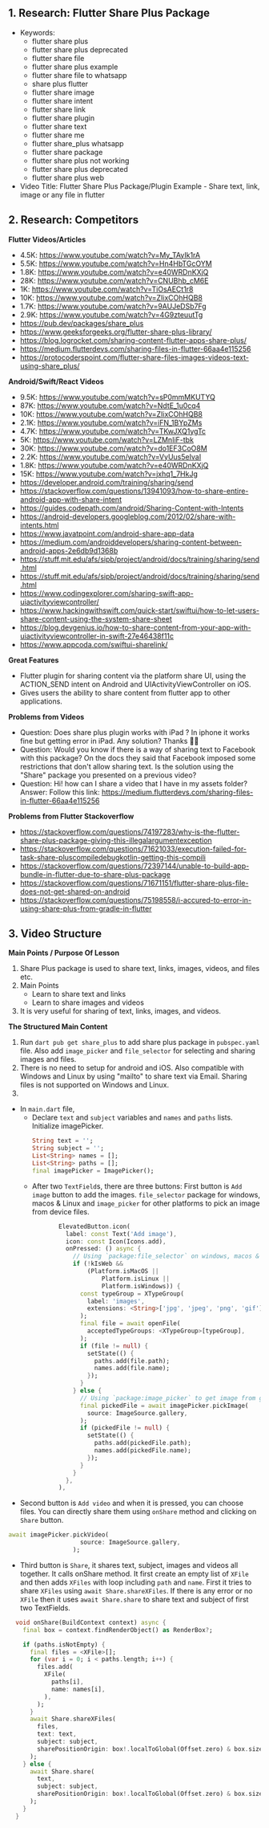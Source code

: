 ## 1. Research: Flutter Share Plus Package

- Keywords:
    - flutter share plus
    - flutter share plus deprecated
    - flutter share file
    - flutter share plus example
    - flutter share file to whatsapp
    - share plus flutter
    - flutter share image
    - flutter share intent
    - flutter share link
    - flutter share plugin
    - flutter share text
    - flutter share me
    - flutter share_plus whatsapp
    - flutter share package
    - flutter share plus not working
    - flutter share plus deprecated
    - flutter share plus web
- Video Title: Flutter Share Plus Package/Plugin Example - Share text, link, image or any file in flutter


## 2. Research: Competitors

**Flutter Videos/Articles**

- 4.5K: https://www.youtube.com/watch?v=My_TAyIk1rA
- 5.5K: https://www.youtube.com/watch?v=Hn4HbTGcOYM
- 1.8K: https://www.youtube.com/watch?v=e40WRDnKXjQ
- 28K: https://www.youtube.com/watch?v=CNUBhb_cM6E
- 1K: https://www.youtube.com/watch?v=TiOsAECt1r8
- 10K: https://www.youtube.com/watch?v=ZIixCOhHQB8
- 1.7K: https://www.youtube.com/watch?v=9AUJeDSb7Fg
- 2.9K: https://www.youtube.com/watch?v=4G9zteuutTg
- https://pub.dev/packages/share_plus
- https://www.geeksforgeeks.org/flutter-share-plus-library/
- https://blog.logrocket.com/sharing-content-flutter-apps-share-plus/
- https://medium.flutterdevs.com/sharing-files-in-flutter-66aa4e115256
- https://protocoderspoint.com/flutter-share-files-images-videos-text-using-share_plus/

**Android/Swift/React Videos**

- 9.5K: https://www.youtube.com/watch?v=sP0mmMKUTYQ
- 87K: https://www.youtube.com/watch?v=NdtE_1u0cq4
- 10K: https://www.youtube.com/watch?v=ZIixCOhHQB8
- 2.1K: https://www.youtube.com/watch?v=iFN_1BYpZMs
- 4.7K: https://www.youtube.com/watch?v=TKwJXQ1ygTc
- 5K: https://www.youtube.com/watch?v=LZMnIiF-tbk
- 30K: https://www.youtube.com/watch?v=do1EF3CoO8M
- 2.2K: https://www.youtube.com/watch?v=VyUus5eIvaI
- 1.8K: https://www.youtube.com/watch?v=e40WRDnKXjQ
- 15K: https://www.youtube.com/watch?v=jxhq1_7HkJg
- https://developer.android.com/training/sharing/send
- https://stackoverflow.com/questions/13941093/how-to-share-entire-android-app-with-share-intent
- https://guides.codepath.com/android/Sharing-Content-with-Intents
- https://android-developers.googleblog.com/2012/02/share-with-intents.html
- https://www.javatpoint.com/android-share-app-data
- https://medium.com/androiddevelopers/sharing-content-between-android-apps-2e6db9d1368b
- https://stuff.mit.edu/afs/sipb/project/android/docs/training/sharing/send.html
- https://stuff.mit.edu/afs/sipb/project/android/docs/training/sharing/send.html
- https://www.codingexplorer.com/sharing-swift-app-uiactivityviewcontroller/
- https://www.hackingwithswift.com/quick-start/swiftui/how-to-let-users-share-content-using-the-system-share-sheet
- https://blog.devgenius.io/how-to-share-content-from-your-app-with-uiactivityviewcontroller-in-swift-27e46438f11c
- https://www.appcoda.com/swiftui-sharelink/

**Great Features**
- Flutter plugin for sharing content via the platform share UI, using the ACTION_SEND intent on Android and UIActivityViewController on iOS.
- Gives users the ability to share content from flutter app to other applications.

**Problems from Videos**
- Question: Does share plus plugin works with iPad ? In iphone it works fine but getting error in iPad. Any solution? Thanks 🙏🏻
- Question: Would you know if there is a way of sharing text to Facebook with this package? On the docs they said that Facebook imposed some restrictions that don't allow sharing text. Is the solution using the "Share" package you presented on a previous video?
- Question: Hi! how can I share a video that I have in my assets folder?
Answer: Follow this link: https://medium.flutterdevs.com/sharing-files-in-flutter-66aa4e115256

**Problems from Flutter Stackoverflow**

- https://stackoverflow.com/questions/74197283/why-is-the-flutter-share-plus-package-giving-this-illegalargumentexception
- https://stackoverflow.com/questions/71621033/execution-failed-for-task-share-pluscompiledebugkotlin-getting-this-compili
- https://stackoverflow.com/questions/72397144/unable-to-build-app-bundle-in-flutter-due-to-share-plus-package
- https://stackoverflow.com/questions/71671151/flutter-share-plus-file-does-not-get-shared-on-android
- https://stackoverflow.com/questions/75198558/i-accured-to-error-in-using-share-plus-from-gradle-in-flutter

## 3. Video Structure

**Main Points / Purpose Of Lesson**

1. Share Plus package is used to share text, links, images, videos, and files etc.
2. Main Points
    - Learn to share text and links
    - Learn to share images and videos
3. It is very useful for sharing of text, links, images, and videos.

**The Structured Main Content**
1. Run `dart pub get share_plus` to add share plus package in `pubspec.yaml` file. Also add `image_picker` and `file_selector` for selecting and sharing images and files.
2. There is no need to setup for android and iOS. Also compatible with Windows and Linux by using "mailto" to share text via Email. Sharing files is not supported on Windows and Linux.
3. 
- In `main.dart` file,
  - Declare `text` and `subject` variables and `names` and `paths` lists. Initialize imagePicker.
      ```dart
      String text = '';
      String subject = '';
      List<String> names = [];
      List<String> paths = [];
      final imagePicker = ImagePicker();
      ```
  - After two `TextField`s, there are three buttons: First button is `Add image` button to add the images. `file_selector` package for windows, macos & Linux and `image_picker` for other platforms to pick an image from device files.
```dart
              ElevatedButton.icon(
                label: const Text('Add image'),
                icon: const Icon(Icons.add),
                onPressed: () async {
                  // Using `package:file_selector` on windows, macos & Linux, since `package:image_picker` is not supported.
                  if (!kIsWeb &&
                      (Platform.isMacOS ||
                          Platform.isLinux ||
                          Platform.isWindows)) {
                    const typeGroup = XTypeGroup(
                      label: 'images',
                      extensions: <String>['jpg', 'jpeg', 'png', 'gif'],
                    );
                    final file = await openFile(
                      acceptedTypeGroups: <XTypeGroup>[typeGroup],
                    );
                    if (file != null) {
                      setState(() {
                        paths.add(file.path);
                        names.add(file.name);
                      });
                    }
                  } else {
                    // Using `package:image_picker` to get image from gallery.
                    final pickedFile = await imagePicker.pickImage(
                      source: ImageSource.gallery,
                    );
                    if (pickedFile != null) {
                      setState(() {
                        paths.add(pickedFile.path);
                        names.add(pickedFile.name);
                      });
                    }
                  }
                },
              ),
```
  - Second button is `Add video` and when it is pressed, you can choose files. You can directly share them using `onShare` method and clicking on `Share` button.
```dart
await imagePicker.pickVideo(
                    source: ImageSource.gallery,
                  );
```
  - Third button is `Share`, it shares text, subject, images and videos all together. It calls onShare method. It first create an empty list of `XFile` and then adds `XFiles` with loop including `path` and `name`. First it tries to share `XFiles` using `await Share.shareXFiles`. If there is any error or no `XFile` then it uses `await Share.share` to share text and subject of first two TextFields.
```dart
  void onShare(BuildContext context) async {
    final box = context.findRenderObject() as RenderBox?;

    if (paths.isNotEmpty) {
      final files = <XFile>[];
      for (var i = 0; i < paths.length; i++) {
        files.add(
          XFile(
            paths[i],
            name: names[i],
          ),
        );
      }
      await Share.shareXFiles(
        files,
        text: text,
        subject: subject,
        sharePositionOrigin: box!.localToGlobal(Offset.zero) & box.size,
      );
    } else {
      await Share.share(
        text,
        subject: subject,
        sharePositionOrigin: box!.localToGlobal(Offset.zero) & box.size,
      );
    }
  }
```